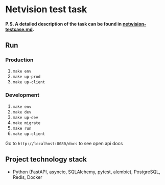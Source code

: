 # Netvision test task

#### P.S. A detailed description of the task can be found in [netwision-testcase.md](./netwision-testcase.md). ####

## Run
### Production

1. `make env`
2. `make up-prod`
3. `make up-client`

### Development

1. `make env`
2. `make dev`
3. `make up-dev`
4. `make migrate`
5. `make run`
6. `make up-client`

Go to `http://localhost:8080/docs` to see open api docs

## Project technology stack

* Python (FastAPI, asyncio, SQLAlchemy, pytest, alembic), PostgreSQL, Redis, Docker
